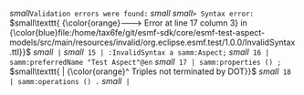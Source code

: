 $small\texttt{Validation errors were found:}$
$small\texttt{}$
$small\texttt{> Syntax error:}$
$small\texttt{  {\color{orange}---> Error at line 17 column 3} in {\color{blue}file:/home/tax6fe/git/esmf-sdk/core/esmf-test-aspect-models/src/main/resources/invalid/org.eclipse.esmf.test/1.0.0/InvalidSyntax.ttl}}$
$small\texttt{     |}$
$small\texttt{  15 | :InvalidSyntax a samm:Aspect;}$
$small\texttt{  16 |    samm:preferredName "Test Aspect"@en}$
$small\texttt{  17 |    samm:properties () ;}$
$small\texttt{     |    {\color{orange}^ Triples not terminated by DOT}}$
$small\texttt{  18 |    samm:operations () .}$
$small\texttt{     |}$
